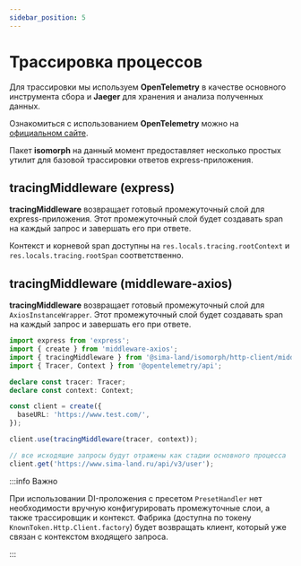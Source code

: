 ```yaml
---
sidebar_position: 5
---
```


# Трассировка процессов

Для трассировки мы используем **OpenTelemetry** в качестве основного инструмента сбора и **Jaeger** для хранения и анализа полученных данных.

Ознакомиться с использованием **OpenTelemetry** можно на [официальном сайте](https://opentelemetry.io/).

Пакет **isomorph** на данный момент предоставляет несколько простых утилит для базовой трассировки ответов express-приложения.

## tracingMiddleware (express)

**tracingMiddleware** возвращает готовый промежуточный слой для express-приложения. Этот промежуточный слой будет создавать span на каждый запрос и завершать его при ответе.

Контекст и корневой span доступны на `res.locals.tracing.rootContext` и `res.locals.tracing.rootSpan` соответственно.

## tracingMiddleware (middleware-axios)

**tracingMiddleware** возвращает готовый промежуточный слой для `AxiosInstanceWrapper`. Этот промежуточный слой будет создавать span на каждый запрос и завершать его при ответе.

```ts
import express from 'express';
import { create } from 'middleware-axios';
import { tracingMiddleware } from '@sima-land/isomorph/http-client/middleware/tracing';
import { Tracer, Context } from '@opentelemetry/api';

declare const tracer: Tracer;
declare const context: Context;

const client = create({
  baseURL: 'https://www.test.com/',
});

client.use(tracingMiddleware(tracer, context));

// все исходящие запросы будут отражены как стадии основного процесса
client.get('https://www.sima-land.ru/api/v3/user');
```

:::info Важно

При использовании DI-проложения с пресетом `PresetHandler` нет необходимости вручную конфигурировать промежуточные слои, а также трассировщик и контекст. Фабрика (доступна по токену `KnownToken.Http.Client.factory`) будет возвращать клиент, который уже связан с контекстом входящего запроса.

:::
